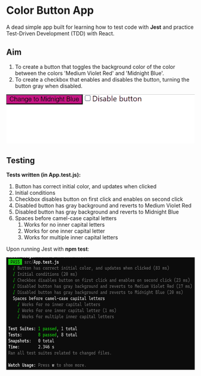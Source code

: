 # Color Button App
A dead simple app built for learning how to test code with **Jest** and practice Test-Driven Development (TDD) with React.  

## Aim
1. To create a button that toggles the background color of the color between the colors 'Medium Violet Red' and 'Midnight Blue'.
2. To create a checkbox that enables and disables the button, turning the button gray when disabled.

<p align="center">
  <img src="src/images/color-button-demo.gif"/>
</p>

## Testing
**Tests written (in App.test.js):**
1. Button has correct initial color, and updates when clicked 
2. Initial conditions 
3. Checkbox disables button on first click and enables on second click 
4. Disabled button has gray background and reverts to Medium Violet Red 
5. Disabled button has gray background and reverts to Midnight Blue 
6. Spaces before camel-case capital letters
    1. Works for no inner capital letters
    2. Works for one inner capital letter 
    3. Works for multiple inner capital letters


Upon running Jest with **npm test**: 
<p align="center">
  <img src="src/images/tests_pass.png" height="300"/>
</p>


